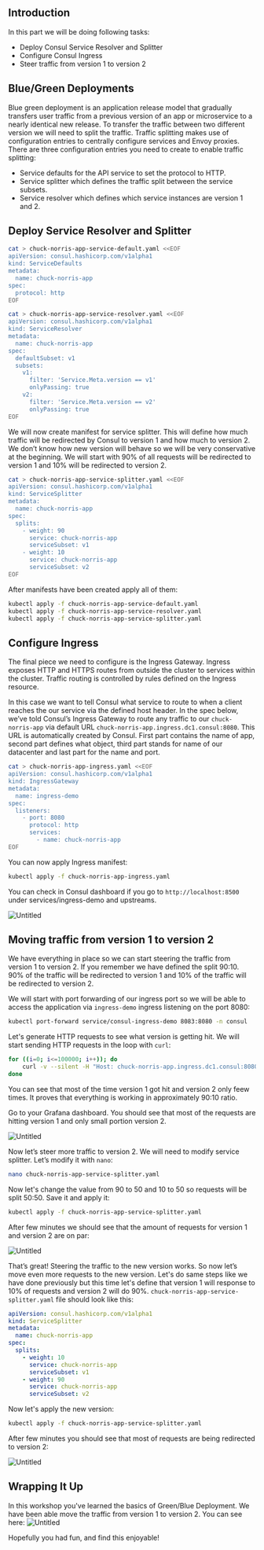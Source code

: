 ## Introduction
In this part we will be doing following tasks:
- Deploy Consul Service Resolver and Splitter
- Configure Consul Ingress
- Steer traffic from version 1 to version 2

## Blue/Green Deployments
Blue green deployment is an application release model that gradually transfers user traffic from a previous version of an app or microservice to a nearly identical new release. To transfer the traffic between two different version we will need to split the traffic. Traffic splitting makes use of configuration entries to centrally configure services and Envoy proxies. There are three configuration entries you need to create to enable traffic splitting:
- Service defaults for the API service to set the protocol to HTTP.
- Service splitter which defines the traffic split between the service subsets.
- Service resolver which defines which service instances are version 1 and 2.

## Deploy Service Resolver and Splitter
```bash
cat > chuck-norris-app-service-default.yaml <<EOF
apiVersion: consul.hashicorp.com/v1alpha1
kind: ServiceDefaults
metadata:
  name: chuck-norris-app
spec:
  protocol: http
EOF
```

```bash
cat > chuck-norris-app-service-resolver.yaml <<EOF
apiVersion: consul.hashicorp.com/v1alpha1
kind: ServiceResolver
metadata:
  name: chuck-norris-app
spec:
  defaultSubset: v1
  subsets:
    v1:
      filter: 'Service.Meta.version == v1'
      onlyPassing: true
    v2:
      filter: 'Service.Meta.version == v2'
      onlyPassing: true
EOF
```

We will now create manifest for service splitter. This will define how much traffic will be redirected by Consul to version 1 and how much to version 2. We don’t know how new version will behave so we will be very conservative at the beginning. We will start with 90% of all requests will be redirected to version 1 and 10% will be redirected to version 2.

```bash
cat > chuck-norris-app-service-splitter.yaml <<EOF
apiVersion: consul.hashicorp.com/v1alpha1
kind: ServiceSplitter
metadata:
  name: chuck-norris-app
spec:
  splits:
    - weight: 90
      service: chuck-norris-app
      serviceSubset: v1
    - weight: 10
      service: chuck-norris-app
      serviceSubset: v2
EOF
```

After manifests have been created apply all of them:
```bash
kubectl apply -f chuck-norris-app-service-default.yaml
kubectl apply -f chuck-norris-app-service-resolver.yaml
kubectl apply -f chuck-norris-app-service-splitter.yaml
```

## Configure Ingress
The final piece we need to configure is the Ingress Gateway. Ingress exposes HTTP and HTTPS routes from outside the cluster to services within the cluster. Traffic routing is controlled by rules defined on the Ingress resource.

In this case we want to tell Consul what service to route to when a client reaches the our service via the defined host header. In the spec below, we’ve told Consul’s Ingress Gateway to route any traffic to our `chuck-norris-app` via default URL `chuck-norris-app.ingress.dc1.consul:8080`. This URL is automatically created by Consul. First part contains the name of app, second part defines what object, third part stands for name of our datacenter and last part for the name and port.

```bash
cat > chuck-norris-app-ingress.yaml <<EOF
apiVersion: consul.hashicorp.com/v1alpha1
kind: IngressGateway
metadata:
  name: ingress-demo
spec:
  listeners:
    - port: 8080
      protocol: http
      services:
        - name: chuck-norris-app
EOF
```

You can now apply Ingress manifest:
```bash
kubectl apply -f chuck-norris-app-ingress.yaml
```

You can check in Consul dashboard if you go to `http://localhost:8500` under services/ingress-demo and upstreams.

![Untitled](./images/consul-chuck-app.png)

## Moving traffic from version 1 to version 2
We have everything in place so we can start steering the traffic from version 1 to version 2. If you remember we have defined the split 90:10. 90% of the traffic will be redirected to version 1 and 10% of the traffic will be redirected to version 2.

We will start with port forwarding of our ingress port so we will be able to access the application via `ingress-demo` ingress listening on the port 8080:
```bash
kubectl port-forward service/consul-ingress-demo 8083:8080 -n consul
```

Let's generate HTTP requests to see what version is getting hit. We will start sending HTTP requests in the loop with `curl`:
```bash
for ((i=0; i<=100000; i++)); do
    curl -v --silent -H "Host: chuck-norris-app.ingress.dc1.consul:8080" "http://localhost:8083" 2>&1 | grep Version
done
```

You can see that most of the time version 1 got hit and version 2 only feew times. It proves that everything is working in approximately 90:10 ratio.

Go to your Grafana dashboard. You should see that most of the requests are hitting version 1 and only small portion version 2.

![Untitled](./images/grafana-app-v1.png)

Now let’s steer more traffic to version 2. We will need to modify service splitter. Let’s modify it with `nano`:
```bash
nano chuck-norris-app-service-splitter.yaml
```

Now let's change the value from 90 to 50 and 10 to 50 so requests will be split 50:50. Save it and apply it:
```bash
kubectl apply -f chuck-norris-app-service-splitter.yaml
```

After few minutes we should see that the amount of requests for version 1 and version 2 are on par:

![Untitled](./images/grafana-app-v2.png)

That’s great! Steering the traffic to the new version works. So now let’s move even more requests to the new version. Let's do same steps like we have done previously but this time let's define that version 1 will response to 10% of requests and version 2 will do 90%. `chuck-norris-app-service-splitter.yaml` file should look like this:
```yaml
apiVersion: consul.hashicorp.com/v1alpha1
kind: ServiceSplitter
metadata:
  name: chuck-norris-app
spec:
  splits:
    - weight: 10
      service: chuck-norris-app
      serviceSubset: v1
    - weight: 90
      service: chuck-norris-app
      serviceSubset: v2
```

Now let's apply the new version:
```bash
kubectl apply -f chuck-norris-app-service-splitter.yaml
```

After few minutes you should see that most of requests are being redirected to version 2:

![Untitled](./images/grafana-app-v2-part2.png)

## Wrapping It Up
In this workshop you've learned the basics of Green/Blue Deployment. We have been able move the traffic from version 1 to version 2. You can see here:
![Untitled](./images/grafana-app-v2-wrap.png)

Hopefully you had fun, and find this enjoyable!

